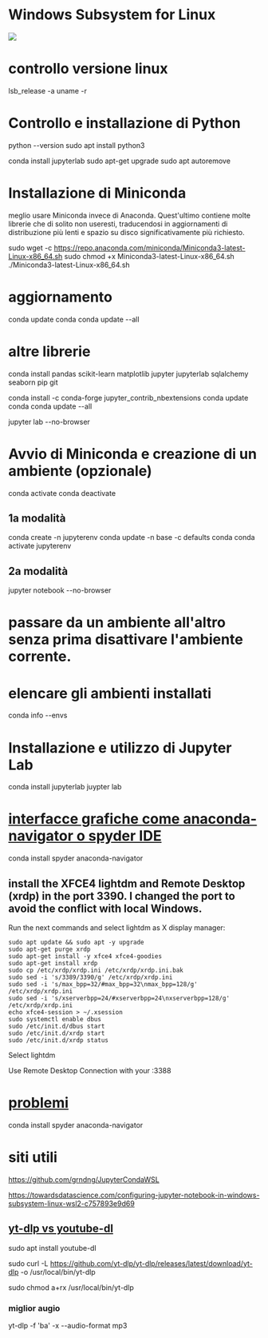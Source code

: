 # Windows Subsystem for Linux 
![](https://informaticaperanziani.it/wp-content/uploads/2020/05/wsl-windows.png)

# controllo versione linux
lsb_release -a
uname -r

# Controllo e installazione di Python 
python --version
sudo apt install python3


conda install jupyterlab
sudo apt-get upgrade
sudo apt autoremove


# Installazione di Miniconda 
 meglio usare Miniconda invece di Anaconda. Quest'ultimo contiene molte librerie che di solito non useresti, traducendosi in aggiornamenti di distribuzione più lenti e spazio su disco significativamente più richiesto. 
 
sudo wget -c https://repo.anaconda.com/miniconda/Miniconda3-latest-Linux-x86_64.sh
sudo chmod +x Miniconda3-latest-Linux-x86_64.sh
./Miniconda3-latest-Linux-x86_64.sh


# aggiornamento
conda update conda 
conda update --all 


# altre librerie 

conda install pandas scikit-learn matplotlib jupyter jupyterlab sqlalchemy seaborn pip git 

conda install -c conda-forge jupyter_contrib_nbextensions 
conda update conda 
conda update --all 


jupyter lab --no-browser 



# Avvio di Miniconda e creazione di un ambiente (opzionale) 
conda activate
conda deactivate

## 1a modalità
conda create -n jupyterenv
conda update -n base -c defaults conda
conda activate jupyterenv

## 2a modalità
jupyter notebook --no-browser 


# passare da un ambiente all'altro senza prima disattivare l'ambiente corrente. 

# elencare gli ambienti installati
conda info --envs

# Installazione e utilizzo di Jupyter Lab 
conda install jupyterlab
juypter lab

#  [interfacce grafiche come anaconda-navigator o spyder IDE](https://towardsdatascience.com/configuring-jupyter-notebook-in-windows-subsystem-linux-wsl2-c757893e9d69)
conda install spyder anaconda-navigator 

## install the XFCE4 lightdm and Remote Desktop (xrdp) in the port 3390. I changed the port to avoid the conflict with local Windows.

Run the next commands and select lightdm as X display manager:

	sudo apt update && sudo apt -y upgrade
	sudo apt-get purge xrdp
	sudo apt-get install -y xfce4 xfce4-goodies
	sudo apt-get install xrdp
	sudo cp /etc/xrdp/xrdp.ini /etc/xrdp/xrdp.ini.bak
	sudo sed -i 's/3389/3390/g' /etc/xrdp/xrdp.ini
	sudo sed -i 's/max_bpp=32/#max_bpp=32\nmax_bpp=128/g' /etc/xrdp/xrdp.ini
	sudo sed -i 's/xserverbpp=24/#xserverbpp=24\nxserverbpp=128/g' /etc/xrdp/xrdp.ini
	echo xfce4-session > ~/.xsession
	sudo systemctl enable dbus
	sudo /etc/init.d/dbus start
	sudo /etc/init.d/xrdp start
	sudo /etc/init.d/xrdp status

Select lightdm

Use Remote Desktop Connection with your <IP Address>:3388

# [problemi](https://towardsdatascience.com/configuring-jupyter-notebook-in-windows-subsystem-linux-wsl2-c757893e9d69)

conda install spyder anaconda-navigator 

# siti utili

https://github.com/grndng/JupyterCondaWSL

https://towardsdatascience.com/configuring-jupyter-notebook-in-windows-subsystem-linux-wsl2-c757893e9d69

## [yt-dlp vs youtube-dl](https://linuxconfig.org/yt-dlp-vs-youtube-dl)
	
sudo apt install youtube-dl
	
sudo curl -L https://github.com/yt-dlp/yt-dlp/releases/latest/download/yt-dlp -o /usr/local/bin/yt-dlp
	
sudo chmod a+rx /usr/local/bin/yt-dlp
	
### miglior augio
	
yt-dlp -f 'ba' -x --audio-format mp3 
